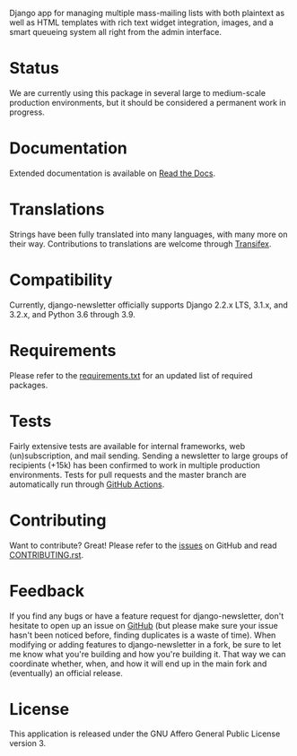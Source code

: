 Django app for managing multiple mass-mailing lists with both plaintext as
well as HTML templates with rich text widget integration, images, and a smart
queueing system all right from the admin interface.

Status
======
We are currently using this package in several large to medium-scale production
environments, but it should be considered a permanent work in progress.

Documentation
=============
Extended documentation is available on [Read the Docs](http://django-newsletter.readthedocs.org/).

Translations
============
Strings have been fully translated into many languages, with many more on their way.
Contributions to translations are welcome through [Transifex](http://www.transifex.net/projects/p/django-newsletter/).

Compatibility
=============
Currently, django-newsletter officially supports Django 2.2.x LTS, 3.1.x, and 3.2.x, and Python 3.6 through 3.9.

Requirements
============
Please refer to the [requirements.txt](http://github.com/jazzband/django-newsletter/blob/master/requirements.txt)
for an updated list of required packages.

Tests
==========
Fairly extensive tests are available for internal frameworks, web
(un)subscription, and mail sending. Sending a newsletter to large groups of recipients
(+15k) has been confirmed to work in multiple production environments. Tests
for pull requests and the master branch are automatically run through
[GitHub Actions](https://github.com/jazzband/django-newsletter/actions).

Contributing
=============
Want to contribute? Great!
Please refer to the [issues](https://github.com/jazzband/django-newsletter/issues) on
GitHub and read [CONTRIBUTING.rst](https://github.com/jazzband/django-newsletter/blob/master/CONTRIBUTING.rst).

Feedback
========
If you find any bugs or have a feature request for django-newsletter, don't hesitate to
open up an issue on [GitHub](https://github.com/jazzband/django-newsletter/issues)
(but please make sure your issue hasn't been noticed before, finding duplicates is a
waste of time). When modifying or adding features to django-newsletter in a fork, be
sure to let me know what you're building and how you're building it. That way we can
coordinate whether, when, and how it will end up in the main fork and (eventually) an
official release.

License
=======
This application is released under the GNU Affero General Public License version 3.
